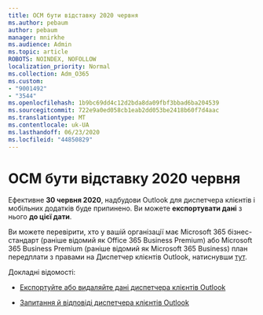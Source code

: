 ```yaml
---
title: OCM бути відставку 2020 червня
ms.author: pebaum
author: pebaum
manager: mnirkhe
ms.audience: Admin
ms.topic: article
ROBOTS: NOINDEX, NOFOLLOW
localization_priority: Normal
ms.collection: Adm_O365
ms.custom:
- "9001492"
- "3544"
ms.openlocfilehash: 1b9bc69dd4c12d2bda8da09fbf3bbad6ba204539
ms.sourcegitcommit: 722e9a0ed058cb1eab2dd053be2418b60f7d4aac
ms.translationtype: MT
ms.contentlocale: uk-UA
ms.lasthandoff: 06/23/2020
ms.locfileid: "44850829"
---
```

# <a name="ocm-to-be-retired-june-2020"></a>OCM бути відставку 2020 червня


Ефективне **30 червня 2020**, надбудови Outlook для диспетчера клієнтів і мобільних додатків буде припинено. Ви можете **експортувати дані** з нього **до цієї дати**.  

Ви можете перевірити, хто у вашій організації має Microsoft 365 бізнес-стандарт (раніше відомий як Office 365 Business Premium) або Microsoft 365 Business Premium (раніше відомий як Microsoft 365 Business) план передплати з правами на Диспетчер клієнтів Outlook, натиснувши [тут](https://admin.microsoft.com/AdminPortal/Home?ref=/users).

Докладні відомості:

- [Експортуйте або видаляйте дані диспетчера клієнтів Outlook](https://support.office.com/article/1a421cb4-e8de-4b44-bfb8-710b92820439)

- [Запитання й відповіді диспетчера клієнтів Outlook](https://support.office.com/article/88e127ca-43a1-4c9d-8d52-6ad3a80f9c32)
